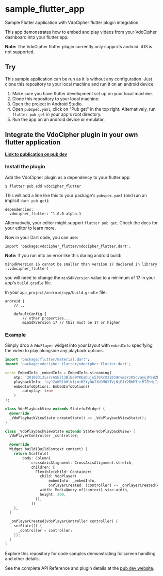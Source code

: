 # sample_flutter_app

Sample Flutter application with VdoCipher flutter plugin integration.

This app demonstrates how to embed and play videos from your VdoCipher dashboard into your flutter app.

__Note:__ The VdoCipher flutter plugin currently only supports android. iOS is not supported.

## Try

This sample application can be run as it is without any configuration. Just clone this repository to your local machine and run it on an android device.

1. Make sure you have flutter development set up on your local machine.
2. Clone this repository to your local machine.
3. Open the project in Android Studio.
4. Open `pubspec.yaml`, click on "Pub get" in the top right. Alternatively, run `flutter pub get` in your app's root directory.
5. Run the app on an android device or emulator.

## Integrate the VdoCipher plugin in your own flutter application

__[Link to publication on pub dev](https://pub.dev/packages/vdocipher_flutter)__

### Install the plugin

Add the VdoCipher plugin as a dependency to your flutter app:

```
$ flutter pub add vdocipher_flutter
```

This will add a line like this to your package's `pubspec.yaml` (and run an implicit `dart pub get`):

```
dependencies:
  vdocipher_flutter: ^1.0.0-alpha.1
```

Alternatively, your editor might support `flutter pub get`. Check the docs for your editor to learn more.

Now in your Dart code, you can use:

```
import 'package:vdocipher_flutter/vdocipher_flutter.dart';
```

__Note:__ If you run into an error like this during android build:

`minSdkVersion 16 cannot be smaller than version 17 declared in library [:vdocipher_flutter]`

you will need to change the `minSdkVersion` value to a minimum of 17 in your app's `build.gradle` file.

In your `app_project/android/app/build.gradle` file:

```
android {
    // ..

    defaultConfig {
        // other properties...
        minSdkVersion 17 // this must be 17 or higher
```

### Example

Simply drop a `VdoPlayer` widget into your layout with `embedInfo` specifying the video to play alongside 
any playback options.

```dart
import 'package:flutter/material.dart';
import 'package:vdocipher_flutter/vdocipher_flutter.dart';

const EmbedInfo _embedInfo = EmbedInfo.streaming(
    otp: '20160313versASE313BlEe9YKEaDuju5J0XcX2Z03Hrvm5rzKScvuyojMSBZBxfZ',
    playbackInfo: 'eyJ2aWRlb0lkIjoiM2YyOWI1NDM0YTVjNjE1Y2RhMThiMTZhNjIzMmZkNzUifQ==',
    embedInfoOptions: EmbedInfoOptions(
        autoplay: true
    )
);

class VdoPlaybackView extends StatefulWidget {
  @override
  _VdoPlaybackViewState createState() => _VdoPlaybackViewState();
}

class _VdoPlaybackViewState extends State<VdoPlaybackView> {
  VdoPlayerController _controller;

  @override
  Widget build(BuildContext context) {
    return Scaffold(
        body: Column(
            crossAxisAlignment: CrossAxisAlignment.stretch,
            children: [
              Flexible(child: Container(
                child: VdoPlayer(
                    embedInfo: _embedInfo,
                    onPlayerCreated: (controller) => _onPlayerCreated(controller)),
                width: MediaQuery.of(context).size.width,
                height: 200,
              )),
            ])
    );
  }

  _onPlayerCreated(VdoPlayerController controller) {
    setState(() {
      _controller = controller;
    });
  }
}
```

Explore this repository for code samples demonstrating fullscreen handling and other details.

See the complete API Reference and plugin details at the [pub dev website](https://pub.dev/packages/vdocipher_flutter).
